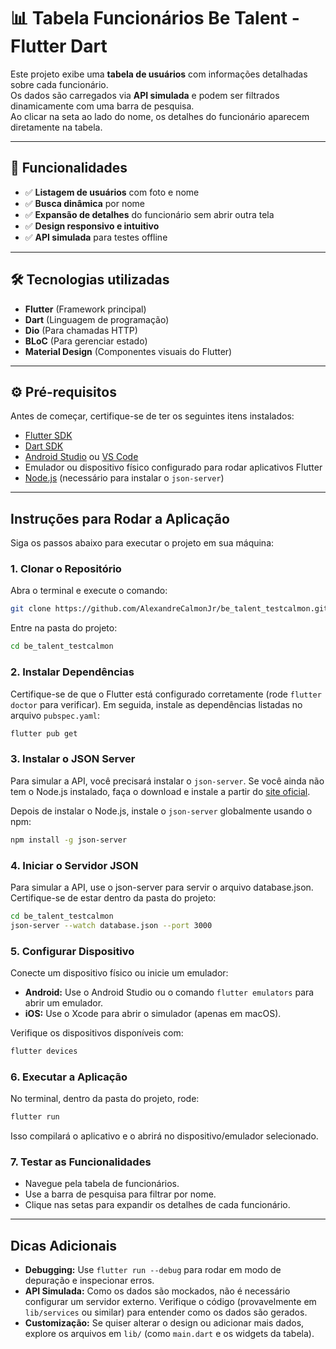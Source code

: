 # 📊 Tabela Funcionários Be Talent - Flutter Dart

Este projeto exibe uma **tabela de usuários** com informações detalhadas sobre cada funcionário.  
Os dados são carregados via **API simulada** e podem ser filtrados dinamicamente com uma barra de pesquisa.  
Ao clicar na seta ao lado do nome, os detalhes do funcionário aparecem diretamente na tabela.

---

## 🚀 Funcionalidades

- ✅ **Listagem de usuários** com foto e nome  
- ✅ **Busca dinâmica** por nome  
- ✅ **Expansão de detalhes** do funcionário sem abrir outra tela  
- ✅ **Design responsivo e intuitivo**  
- ✅ **API simulada** para testes offline  

---

## 🛠️ Tecnologias utilizadas

- **Flutter** (Framework principal)
- **Dart** (Linguagem de programação)
- **Dio** (Para chamadas HTTP)
- **BLoC** (Para gerenciar estado)
- **Material Design** (Componentes visuais do Flutter)

---

## ⚙️ Pré-requisitos

Antes de começar, certifique-se de ter os seguintes itens instalados:

- [Flutter SDK](https://flutter.dev/docs/get-started/install)
- [Dart SDK](https://dart.dev/get-dart)
- [Android Studio](https://developer.android.com/studio) ou [VS Code](https://code.visualstudio.com/)
- Emulador ou dispositivo físico configurado para rodar aplicativos Flutter
- [Node.js](https://nodejs.org/) (necessário para instalar o `json-server`)

---

## Instruções para Rodar a Aplicação

Siga os passos abaixo para executar o projeto em sua máquina:

### 1. Clonar o Repositório
Abra o terminal e execute o comando:

```bash
git clone https://github.com/AlexandreCalmonJr/be_talent_testcalmon.git
```

Entre na pasta do projeto:

```bash
cd be_talent_testcalmon
```

### 2. Instalar Dependências
Certifique-se de que o Flutter está configurado corretamente (rode `flutter doctor` para verificar). Em seguida, instale as dependências listadas no arquivo `pubspec.yaml`:

```bash
flutter pub get
```

### 3. Instalar o JSON Server
Para simular a API, você precisará instalar o `json-server`. Se você ainda não tem o Node.js instalado, faça o download e instale a partir do [site oficial](https://nodejs.org/).

Depois de instalar o Node.js, instale o `json-server` globalmente usando o npm:

```bash
npm install -g json-server
```

### 4. Iniciar o Servidor JSON
Para simular a API, use o json-server para servir o arquivo database.json. Certifique-se de estar dentro da pasta do projeto:


```bash
cd be_talent_testcalmon
json-server --watch database.json --port 3000
```

### 5. Configurar Dispositivo
Conecte um dispositivo físico ou inicie um emulador:

- **Android:** Use o Android Studio ou o comando `flutter emulators` para abrir um emulador.
- **iOS:** Use o Xcode para abrir o simulador (apenas em macOS).

Verifique os dispositivos disponíveis com:

```bash
flutter devices
```

### 6. Executar a Aplicação

No terminal, dentro da pasta do projeto, rode:

```bash
flutter run
```

Isso compilará o aplicativo e o abrirá no dispositivo/emulador selecionado.

### 7. Testar as Funcionalidades

- Navegue pela tabela de funcionários.
- Use a barra de pesquisa para filtrar por nome.
- Clique nas setas para expandir os detalhes de cada funcionário.

---

## Dicas Adicionais

- **Debugging:** Use `flutter run --debug` para rodar em modo de depuração e inspecionar erros.
- **API Simulada:** Como os dados são mockados, não é necessário configurar um servidor externo. Verifique o código (provavelmente em `lib/services` ou similar) para entender como os dados são gerados.
- **Customização:** Se quiser alterar o design ou adicionar mais dados, explore os arquivos em `lib/` (como `main.dart` e os widgets da tabela).